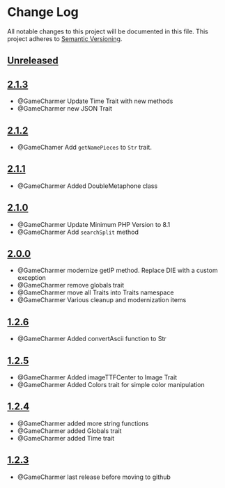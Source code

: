 
# Change Log
All notable changes to this project will be documented in this file.
This project adheres to [Semantic Versioning](http://semver.org/).

## [Unreleased](https://github.com/KongHack/Utilities)



## [2.1.3](https://github.com/KongHack/Utilities/releases/tag/2.1.3)
- @GameCharmer Update Time Trait with new methods
- @GameCharmer new JSON Trait



## [2.1.2](https://github.com/KongHack/Utilities/releases/tag/2.1.2)
- @GameChamer Add `getNamePieces` to `Str` trait.



## [2.1.1](https://github.com/KongHack/Utilities/releases/tag/2.1.1)
- @GameCharmer Added DoubleMetaphone class



## [2.1.0](https://github.com/KongHack/Utilities/releases/tag/2.1.0)
- @GameCharmer Update Minimum PHP Version to 8.1
- @GameCharmer Add `searchSplit` method



## [2.0.0](https://github.com/KongHack/Utilities/releases/tag/2.0.0)
 - @GameCharmer modernize getIP method.  Replace DIE with a custom exception
 - @GameCharmer remove globals trait
 - @GameCharmer move all Traits into Traits namespace
 - @GameCharmer Various cleanup and modernization items



## [1.2.6](https://github.com/KongHack/Utilities/releases/tag/1.2.6)
 - @GameCharmer Added convertAscii function to Str



## [1.2.5](https://github.com/KongHack/Utilities/releases/tag/1.2.5)
 - @GameCharmer Added imageTTFCenter to Image Trait
 - @GameCharmer Added Colors trait for simple color manipulation



## [1.2.4](https://github.com/KongHack/Utilities/releases/tag/1.2.4)
 - @GameCharmer added more string functions
 - @GameCharmer added Globals trait
 - @GameCharmer added Time trait



## [1.2.3](https://github.com/KongHack/Utilities/releases/tag/1.2.3)
 - @GameCharmer last release before moving to github


